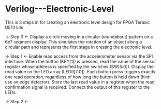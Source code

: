 # Verilog---Electronic-Level

This is 3 steps in for creating an electronic level design for FPGA Terasic DE10 Lite

-> Step 0 <-
Display a circle moving in a circular (roundabout) pattern on a 6x7 segment display.
This simulates the rotation of an object along a circular path and represents the first stage in creating the electronic level.

-> Step 1 <-
Enable read access from the accelerometer sensor via the SPI interface.
When the button (KEY[1]) is pressed, read the value of the sensor register whose address is specified by the switches (SW[5:0]). Display the read value on the LED array (LEDR[7:0]).
Each button press triggers exactly one read operation, regardless of how long the button is held down (hint: use an edge detector).
Store the last read value in a register when the read confirmation signal is received. Connect the output of this register to the LEDs.

-> Step 2 <-
